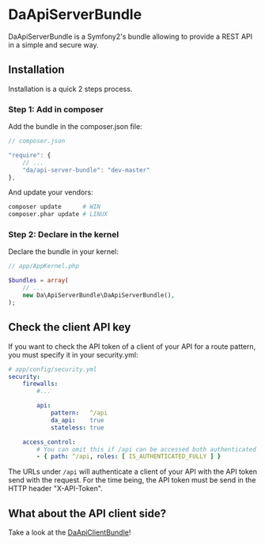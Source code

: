 DaApiServerBundle
=================

DaApiServerBundle is a Symfony2's bundle allowing to provide a REST API in a simple and secure way.

Installation
------------

Installation is a quick 2 steps process.

### Step 1: Add in composer

Add the bundle in the composer.json file:

``` js
// composer.json

"require": {
    // ...
    "da/api-server-bundle": "dev-master"
},
```

And update your vendors:

``` bash
composer update      # WIN
composer.phar update # LINUX
```

### Step 2: Declare in the kernel

Declare the bundle in your kernel:

``` php
// app/AppKernel.php

$bundles = array(
    // ...
    new Da\ApiServerBundle\DaApiServerBundle(),
);
```

Check the client API key
------------------------

If you want to check the API token of a client of your API for a route pattern, you must specify it in your security.yml:

``` yaml
# app/config/security.yml
security:
    firewalls:
    	#...

        api:
            pattern:   ^/api
            da_api:    true
            stateless: true

    access_control:
        # You can omit this if /api can be accessed both authenticated and anonymously
        - { path: ^/api, roles: [ IS_AUTHENTICATED_FULLY ] }
```

The URLs under `/api` will authenticate a client of your API with the API token send with the request.
For the time being, the API token must be send in the HTTP header "X-API-Token".

What about the API client side?
-------------------------------

Take a look at the [DaApiClientBundle](https://github.com/Gnuckorg/DaApiClientBundle)!